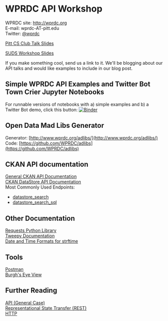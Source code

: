# WPRDC API Workshop
WPRDC site: http://wprdc.org  
E-mail: wprdc-AT-pitt.edu  
Twitter: [@wprdc](http://twitter.com/wprdc)

[Pitt CS Club Talk Slides](https://docs.google.com/presentation/d/1Me2JOt4AgZwigne0rgj6nHvt8Q7hj6ynyhLLtgi4LFg/edit#slide=id.g13a6b61e14_0_130)

[SUDS Workshop Slides](https://docs.google.com/presentation/d/1zXTJ6VfbdCU14PobXvXeIC1XiyigvG3xWYvyeNnIhCE)

If you make something cool, send us a link to it. We'll be blogging about our API talks and would like examples to include in our blog post.


## Simple WPRDC API Examples and Twitter Bot Town Crier Jupyter Notebooks

For runnable versions of notebooks with a) simple examples and b) a Twitter Bot demo, click this button: [![Binder](http://mybinder.org/badge.svg)](http://mybinder.org:/repo/wprdc/api-workshop)

## Open Data Mad Libs Generator
Generator: [http://www.wprdc.org/adlibs/](http://www.wprdc.org/adlibs/)  
Code: [https://github.com/WPRDC/adlibs](https://github.com/WPRDC/adlibs)  

## CKAN API documentation
[General CKAN API Documentation](http://docs.ckan.org/en/ckan-2.3.5/api/index.html)  
[CKAN DataStore API Documentation](http://docs.ckan.org/en/latest/maintaining/datastore.html)  
Most Commonly Used Endpoints:
* [datastore_search](http://docs.ckan.org/en/latest/maintaining/datastore.html#ckanext.datastore.logic.action.datastore_search)
* [datastore_search_sql](http://docs.ckan.org/en/latest/maintaining/datastore.html#ckanext.datastore.logic.action.datastore_search_sql)

## Other Documentation
[Requests Python Library](http://docs.python-requests.org/en/master/)  
[Tweepy Documentation](http://tweepy.readthedocs.io/en/v3.5.0/)  
[Date and Time Formats for strftime](http://strftime.org/)  

## Tools
[Postman](https://www.getpostman.com/)  
[Burgh's Eye View](http://analytics.pittsburghpa.gov/BurghsEyeView/)

## Further Reading
[API (General Case)](https://en.wikipedia.org/wiki/Application_programming_interface)  
[Representational State Transfer (REST)](https://en.wikipedia.org/wiki/Representational_state_transfer)  
[HTTP](https://en.wikipedia.org/wiki/Hypertext_Transfer_Protocol)  

